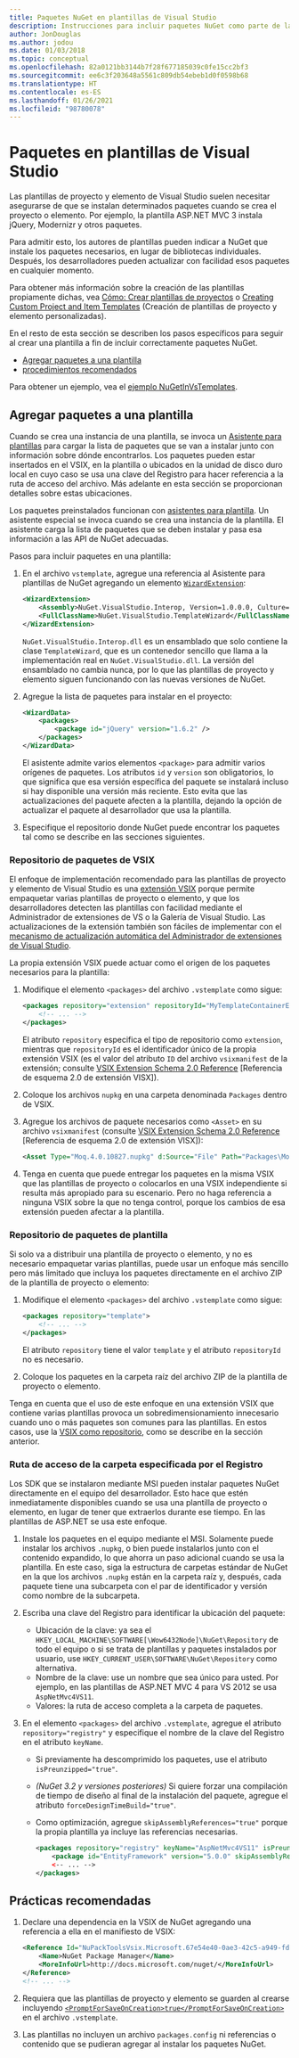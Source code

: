 ```yaml
---
title: Paquetes NuGet en plantillas de Visual Studio
description: Instrucciones para incluir paquetes NuGet como parte de las plantillas de proyecto y elemento de Visual Studio.
author: JonDouglas
ms.author: jodou
ms.date: 01/03/2018
ms.topic: conceptual
ms.openlocfilehash: 82a0121bb3144b7f28f677185039c0fe15cc2bf3
ms.sourcegitcommit: ee6c3f203648a5561c809db54ebeb1d0f0598b68
ms.translationtype: HT
ms.contentlocale: es-ES
ms.lasthandoff: 01/26/2021
ms.locfileid: "98780078"
---
```

# <a name="packages-in-visual-studio-templates"></a>Paquetes en plantillas de Visual Studio

Las plantillas de proyecto y elemento de Visual Studio suelen necesitar asegurarse de que se instalan determinados paquetes cuando se crea el proyecto o elemento. Por ejemplo, la plantilla ASP.NET MVC 3 instala jQuery, Modernizr y otros paquetes.

Para admitir esto, los autores de plantillas pueden indicar a NuGet que instale los paquetes necesarios, en lugar de bibliotecas individuales. Después, los desarrolladores pueden actualizar con facilidad esos paquetes en cualquier momento.

Para obtener más información sobre la creación de las plantillas propiamente dichas, vea [Cómo: Crear plantillas de proyectos](/visualstudio/ide/how-to-create-project-templates) o [Creating Custom Project and Item Templates](/visualstudio/extensibility/creating-custom-project-and-item-templates) (Creación de plantillas de proyecto y elemento personalizadas).

En el resto de esta sección se describen los pasos específicos para seguir al crear una plantilla a fin de incluir correctamente paquetes NuGet.

- [Agregar paquetes a una plantilla](#adding-packages-to-a-template)
- [procedimientos recomendados](#best-practices)

Para obtener un ejemplo, vea el [ejemplo NuGetInVsTemplates](https://bitbucket.org/marcind/nugetinvstemplates).

## <a name="adding-packages-to-a-template"></a>Agregar paquetes a una plantilla

Cuando se crea una instancia de una plantilla, se invoca un [Asistente para plantillas](/visualstudio/extensibility/how-to-use-wizards-with-project-templates) para cargar la lista de paquetes que se van a instalar junto con información sobre dónde encontrarlos. Los paquetes pueden estar insertados en el VSIX, en la plantilla o ubicados en la unidad de disco duro local en cuyo caso se usa una clave del Registro para hacer referencia a la ruta de acceso del archivo. Más adelante en esta sección se proporcionan detalles sobre estas ubicaciones.

Los paquetes preinstalados funcionan con [asistentes para plantilla](/visualstudio/extensibility/how-to-use-wizards-with-project-templates). Un asistente especial se invoca cuando se crea una instancia de la plantilla. El asistente carga la lista de paquetes que se deben instalar y pasa esa información a las API de NuGet adecuadas.

Pasos para incluir paquetes en una plantilla:

1. En el archivo `vstemplate`, agregue una referencia al Asistente para plantillas de NuGet agregando un elemento [`WizardExtension`](/visualstudio/extensibility/wizardextension-element-visual-studio-templates):

    ```xml
    <WizardExtension>
        <Assembly>NuGet.VisualStudio.Interop, Version=1.0.0.0, Culture=neutral, PublicKeyToken=b03f5f7f11d50a3a</Assembly>
        <FullClassName>NuGet.VisualStudio.TemplateWizard</FullClassName>
    </WizardExtension>
    ```

    `NuGet.VisualStudio.Interop.dll` es un ensamblado que solo contiene la clase `TemplateWizard`, que es un contenedor sencillo que llama a la implementación real en `NuGet.VisualStudio.dll`. La versión del ensamblado no cambia nunca, por lo que las plantillas de proyecto y elemento siguen funcionando con las nuevas versiones de NuGet.

1. Agregue la lista de paquetes para instalar en el proyecto:

    ```xml
    <WizardData>
        <packages>
            <package id="jQuery" version="1.6.2" />
        </packages>
    </WizardData>
    ```

    El asistente admite varios elementos `<package>` para admitir varios orígenes de paquetes. Los atributos `id` y `version` son obligatorios, lo que significa que esa versión específica del paquete se instalará incluso si hay disponible una versión más reciente. Esto evita que las actualizaciones del paquete afecten a la plantilla, dejando la opción de actualizar el paquete al desarrollador que usa la plantilla.

1. Especifique el repositorio donde NuGet puede encontrar los paquetes tal como se describe en las secciones siguientes.

### <a name="vsix-package-repository"></a>Repositorio de paquetes de VSIX

El enfoque de implementación recomendado para las plantillas de proyecto y elemento de Visual Studio es una [extensión VSIX](/visualstudio/extensibility/shipping-visual-studio-extensions) porque permite empaquetar varias plantillas de proyecto o elemento, y que los desarrolladores detecten las plantillas con facilidad mediante el Administrador de extensiones de VS o la Galería de Visual Studio. Las actualizaciones de la extensión también son fáciles de implementar con el [mecanismo de actualización automática del Administrador de extensiones de Visual Studio](/visualstudio/extensibility/how-to-update-a-visual-studio-extension).

La propia extensión VSIX puede actuar como el origen de los paquetes necesarios para la plantilla:

1. Modifique el elemento `<packages>` del archivo `.vstemplate` como sigue:

    ```xml
    <packages repository="extension" repositoryId="MyTemplateContainerExtensionId">
        <!-- ... -->
    </packages>
    ```

    El atributo `repository` especifica el tipo de repositorio como `extension`, mientras que `repositoryId` es el identificador único de la propia extensión VSIX (es el valor del atributo `ID` del archivo `vsixmanifest` de la extensión; consulte [VSIX Extension Schema 2.0 Reference](/visualstudio/extensibility/vsix-extension-schema-2-0-reference) [Referencia de esquema 2.0 de extensión VISX]).

1. Coloque los archivos `nupkg` en una carpeta denominada `Packages` dentro de VSIX.

1. Agregue los archivos de paquete necesarios como `<Asset>` en su archivo `vsixmanifest` (consulte [VSIX Extension Schema 2.0 Reference](/visualstudio/extensibility/vsix-extension-schema-2-0-reference) [Referencia de esquema 2.0 de extensión VISX]):

    ```xml
    <Asset Type="Moq.4.0.10827.nupkg" d:Source="File" Path="Packages\Moq.4.0.10827.nupkg" d:VsixSubPath="Packages" />
    ```

1. Tenga en cuenta que puede entregar los paquetes en la misma VSIX que las plantillas de proyecto o colocarlos en una VSIX independiente si resulta más apropiado para su escenario. Pero no haga referencia a ninguna VSIX sobre la que no tenga control, porque los cambios de esa extensión pueden afectar a la plantilla.

### <a name="template-package-repository"></a>Repositorio de paquetes de plantilla

Si solo va a distribuir una plantilla de proyecto o elemento, y no es necesario empaquetar varias plantillas, puede usar un enfoque más sencillo pero más limitado que incluya los paquetes directamente en el archivo ZIP de la plantilla de proyecto o elemento:

1. Modifique el elemento `<packages>` del archivo `.vstemplate` como sigue:

    ```xml
    <packages repository="template">
        <!-- ... -->
    </packages>
    ```

    El atributo `repository` tiene el valor `template` y el atributo `repositoryId` no es necesario.

1. Coloque los paquetes en la carpeta raíz del archivo ZIP de la plantilla de proyecto o elemento.

Tenga en cuenta que el uso de este enfoque en una extensión VSIX que contiene varias plantillas provoca un sobredimensionamiento innecesario cuando uno o más paquetes son comunes para las plantillas. En estos casos, use la [VSIX como repositorio](#vsix-package-repository), como se describe en la sección anterior.

### <a name="registry-specified-folder-path"></a>Ruta de acceso de la carpeta especificada por el Registro

Los SDK que se instalaron mediante MSI pueden instalar paquetes NuGet directamente en el equipo del desarrollador. Esto hace que estén inmediatamente disponibles cuando se usa una plantilla de proyecto o elemento, en lugar de tener que extraerlos durante ese tiempo. En las plantillas de ASP.NET se usa este enfoque.

1. Instale los paquetes en el equipo mediante el MSI. Solamente puede instalar los archivos `.nupkg`, o bien puede instalarlos junto con el contenido expandido, lo que ahorra un paso adicional cuando se usa la plantilla. En este caso, siga la estructura de carpetas estándar de NuGet en la que los archivos `.nupkg` están en la carpeta raíz y, después, cada paquete tiene una subcarpeta con el par de identificador y versión como nombre de la subcarpeta.

1. Escriba una clave del Registro para identificar la ubicación del paquete:

    - Ubicación de la clave: ya sea el `HKEY_LOCAL_MACHINE\SOFTWARE[\Wow6432Node]\NuGet\Repository` de todo el equipo o si se trata de plantillas y paquetes instalados por usuario, use `HKEY_CURRENT_USER\SOFTWARE\NuGet\Repository` como alternativa.
    - Nombre de la clave: use un nombre que sea único para usted. Por ejemplo, en las plantillas de ASP.NET MVC 4 para VS 2012 se usa `AspNetMvc4VS11`.
    - Valores: la ruta de acceso completa a la carpeta de paquetes.

1. En el elemento `<packages>` del archivo `.vstemplate`, agregue el atributo `repository="registry"` y especifique el nombre de la clave del Registro en el atributo `keyName`.

    - Si previamente ha descomprimido los paquetes, use el atributo `isPreunzipped="true"`.
    - *(NuGet 3.2 y versiones posteriores)* Si quiere forzar una compilación de tiempo de diseño al final de la instalación del paquete, agregue el atributo `forceDesignTimeBuild="true"`.
    - Como optimización, agregue `skipAssemblyReferences="true"` porque la propia plantilla ya incluye las referencias necesarias.

        ```xml
        <packages repository="registry" keyName="AspNetMvc4VS11" isPreunzipped="true">
            <package id="EntityFramework" version="5.0.0" skipAssemblyReferences="true" />
            <-- ... -->
        </packages>
        ```

## <a name="best-practices"></a>Prácticas recomendadas

1. Declare una dependencia en la VSIX de NuGet agregando una referencia a ella en el manifiesto de VSIX:

    ```xml
    <Reference Id="NuPackToolsVsix.Microsoft.67e54e40-0ae3-42c5-a949-fddf5739e7a5" MinVersion="1.7.30402.9028">
        <Name>NuGet Package Manager</Name>
        <MoreInfoUrl>http://docs.microsoft.com/nuget/</MoreInfoUrl>
    </Reference>
    <!-- ... -->
    ```

1. Requiera que las plantillas de proyecto y elemento se guarden al crearse incluyendo [`<PromptForSaveOnCreation>true</PromptForSaveOnCreation>`](/visualstudio/extensibility/promptforsaveoncreation-element-visual-studio-templates) en el archivo `.vstemplate`.

1. Las plantillas no incluyen un archivo `packages.config` ni referencias o contenido que se pudieran agregar al instalar los paquetes NuGet.
